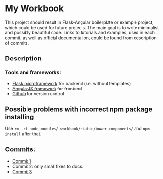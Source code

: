# My Workbook
This project should result in Flask-Angular boilerplate or example project, which could be used for future projects. The main goal is to write minimalist and possibly beautiful code. Links to tutorials and examples, used in each commit, as well as official documentation, could be found from description of commits. 

## Description
### Tools and frameworks:
* [Flask microframework](http://flask.pocoo.org) for backend (i.e. without templates)
* [AngularJS framework](https://angularjs.org) for frontend
* [Github](https://github.com) for version control

## Possible problems with incorrect npm package installing
Use ```rm -rf node_modules/ workbook/static/bower_components/```
and ```npm install``` after that. 

## Commits:
* [Commit 1](docs/commit_1.md)
* Commit 2: only small fixes to docs.
* [Commit 3](docs/commit_3.md)

